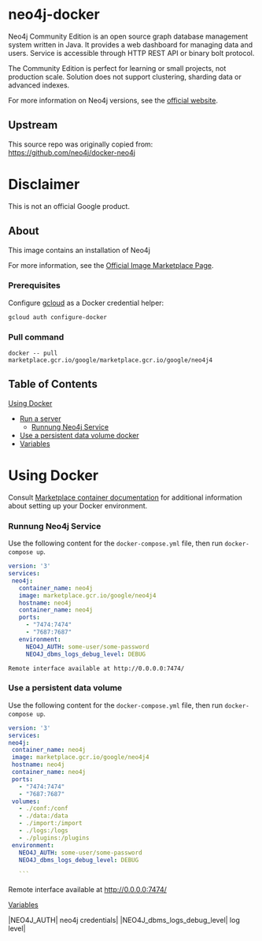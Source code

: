 # neo4j-docker

Neo4j Community Edition is an open source graph database management system written in Java.
It provides a web dashboard for managing data and users.
Service is accessible through HTTP REST API or binary bolt protocol.

The Community Edition is perfect for learning or small projects, not production scale.
Solution does not support clustering, sharding data or advanced indexes.

For more information on Neo4j versions, see the [official website](https://neo4j.com/subscriptions/#editions).

## Upstream

This source repo was originally copied from: https://github.com/neo4j/docker-neo4j

# Disclaimer

This is not an official Google product.

## About
This image contains an installation of Neo4j

For more information, see the
[Official Image Marketplace Page](marketplace.gcr.io/google/neo4j4).

### Prerequisites

Configure [gcloud](https://cloud.google.com/sdk/gcloud/) as a Docker credential helper:

```shell
gcloud auth configure-docker
```
### Pull command

```shell
docker -- pull marketplace.gcr.io/google/marketplace.gcr.io/google/neo4j4
```
## Table of Contents

 [Using Docker](#using-docker)
  * [Run a  server](#run-a-activemq-server-docker)
    * [Runnung Neo4j Service](#Runnung-Neo4j-service)
  * [Use a persistent data volume docker](#Use-a-persistent-data-volume)
  * [Variables](#Variables)

# Using Docker

Consult [Marketplace container documentation](https://cloud.google.com/marketplace/docs/container-images)
for additional information about setting up your Docker environment.

### <a name="Runnung-Neo4j-service"></a>Runnung Neo4j Service

Use the following content for the `docker-compose.yml` file, then run `docker-compose up`.

 ```yaml
version: '3'
services:
  neo4j:
    container_name: neo4j
    image: marketplace.gcr.io/google/neo4j4
    hostname: neo4j
    container_name: neo4j
    ports:
      - "7474:7474"
      - "7687:7687"
    environment:
      NEO4J_AUTH: some-user/some-password
      NEO4J_dbms_logs_debug_level: DEBUG 
  ```
 ``` 
 Remote interface available at http://0.0.0.0:7474/ 
 ```
     
     
   ### <a name="use-a-persistent-data-volume-docker"></a>Use a persistent data volume
   
   Use the following content for the `docker-compose.yml` file, then run `docker-compose up`.
   
   ```yaml
version: '3'
services:
  neo4j:
    container_name: neo4j
    image: marketplace.gcr.io/google/neo4j4
    hostname: neo4j
    container_name: neo4j
    ports:
      - "7474:7474"
      - "7687:7687"
    volumes:
      - ./conf:/conf
      - ./data:/data
      - ./import:/import
      - ./logs:/logs
      - ./plugins:/plugins
    environment:
      NEO4J_AUTH: some-user/some-password    
      NEO4J_dbms_logs_debug_level: DEBUG
      
      ```
 ``` 
 Remote interface available at http://0.0.0.0:7474/ 
 
 [Variables](#Variables)
 
 |NEO4J_AUTH| neo4j credentials|
 |NEO4J_dbms_logs_debug_level| log level|
